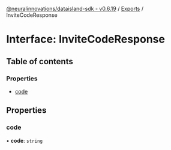 [@neuralinnovations/dataisland-sdk - v0.6.19](../../README.md) / [Exports](../modules.md) / InviteCodeResponse

# Interface: InviteCodeResponse

## Table of contents

### Properties

- [code](InviteCodeResponse.md#code)

## Properties

### code

• **code**: `string`
